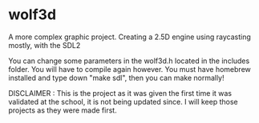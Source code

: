 # wolf3d
A more complex graphic project. Creating a 2.5D engine using raycasting mostly, with the SDL2

You can change some parameters in the wolf3d.h located in the includes folder. You will have to compile again however.
You must have homebrew installed and type down "make sdl", then you can make normally!

DISCLAIMER : This is the project as it was given the first time it was validated at the school, it is not being updated since. I will keep those projects as they were made first.
